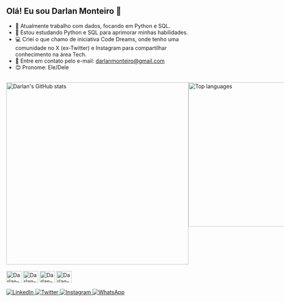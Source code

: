 ## Olá! Eu sou Darlan Monteiro 👋

- 🔭 Atualmente trabalho com dados, focando em Python e SQL.
- 🌱 Estou estudando Python e SQL para aprimorar minhas habilidades.
- 💻 Criei o que chamo de iniciativa Code Dreams, onde tenho uma comunidade no X (ex-Twitter) e Instagram para compartilhar conhecimento na área Tech.
- 📩 Entre em contato pelo e-mail: darlanmonteiro@gmail.com
- 😊 Pronome: Ele/Dele

<br>

<div style="display: flex; justify-content: space-between;">
  <a href="https://github.com/Darlan-Monteiro">
    <img width="480em" src="https://github-readme-stats.vercel.app/api?username=Darlan-Monteiro&show_icons=true&theme=dark&include_all_commits=true&count_private=true" alt="Darlan's GitHub stats"/>
  </a>
  <a href="https://github.com/Darlan-Monteiro">
    <img width="380em" src="https://github-readme-stats.vercel.app/api/top-langs/?username=Darlan-Monteiro&layout=compact&langs_count=16&theme=dark" alt="Top languages"/>
  </a>
</div>

<br>

<div>
  <img align="center" alt="Darlan-py" height="30" width="40" src="https://cdn.jsdelivr.net/gh/devicons/devicon@latest/icons/python/python-original.svg" />
  <img align="center" alt="Darlan-sql" height="30" width="40" src="https://cdn.jsdelivr.net/gh/devicons/devicon@latest/icons/azuresqldatabase/azuresqldatabase-original.svg" />
  <img align="center" alt="Darlan-html" height="30" width="40" src="https://cdn.jsdelivr.net/gh/devicons/devicon@latest/icons/html5/html5-original.svg" />
  <img align="center" alt="Darlan-css" height="30" width="40" src="https://cdn.jsdelivr.net/gh/devicons/devicon@latest/icons/css3/css3-original.svg" />
</div>

<br>

<div>
  <a href="https://www.linkedin.com/in/darlan-monteiro-01a87b185/" target="_blank">
    <img src="https://img.shields.io/badge/LinkedIn-0077B5?style=for-the-badge&logo=linkedin&logoColor=white" alt="LinkedIn" />
  </a>
  <a href="https://x.com/darlan_tec" target="_blank">
    <img src="https://img.shields.io/badge/Twitter-1DA1F2?style=for-the-badge&logo=twitter&logoColor=white" alt="Twitter" />
  </a>
  <a href="https://www.instagram.com/codedreams_/" target="_blank">
    <img src="https://img.shields.io/badge/Instagram-E4405F?style=for-the-badge&logo=instagram&logoColor=white" alt="Instagram" />
  </a>
  <a href="wa.me/+5522992297791" target="_blank">
    <img src="https://img.shields.io/badge/WhatsApp-25D366?style=for-the-badge&logo=whatsapp&logoColor=white" alt="WhatsApp" />
  </a>
</div>
